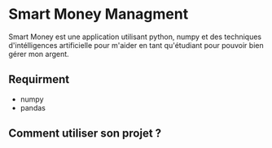 # Smart Money Managment

Smart Money est une application utilisant python, numpy et des techniques d'intélligences artificielle pour m'aider en tant qu'étudiant pour pouvoir bien gérer mon argent.

## Requirment

- numpy
- pandas

## Comment utiliser son projet ?
